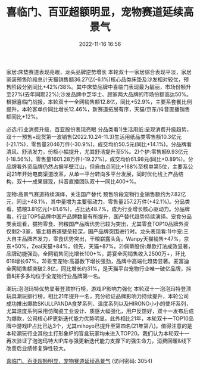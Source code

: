 ﻿---
title: 喜临门、百亚超额明显，宠物赛道延续高景气
date: 2022-11-16 16:56
tags:
- 轻工制造
updated: 1970-01-01 08:00:00
---

家居:床垫赛道表现亮眼，龙头品牌逆势增长
本轮双十一家居综合表现平淡，家居家装预售阶段总计天猫销售额36.27亿(-6.1%)核心品类床垫及沙发相对较优，预售阶段分别同比+42%/38%。其中床垫品牌中喜临门表现最为靓丽，市场份额升至27%(去年同期22%);沙发品牌中芝华士、顾家两大品牌的市场份额高达50%。根据喜临门战报，本轮双十一全网销售额12.8亿，同比+52.9%，主要系套餐比例提升，本轮客单价同比增长12.46%，新赛道拓展有序，天猫/京东/抖音直播销售额同比+12%。

必选:行业消费升级，百亚股份表现亮眼
分品类看1)生活用纸:呈现消费升级趋势，双十一预售+现货第一波销售(2022.10.24-11.3)生活用纸品类零售额10.3亿元(-21.1%)，零售量2046万件(-30.9%)，成交均价50.5元(同比+14.1%)。分品牌看清风、舒洁发力，份额小幅提升，尤其舒洁提升至5%。2)个护:零售额9.93亿元(-18.56%)，零售量1601.28万件(-19.27%)，成交均价61.98元(同比+0.89%)。分品牌看外资品牌仍然占据半壁江山，但自由点同比+168%至榜单第5位，主要系公司21年开始电商渠道改革，从单一平台转向多平台发展，同时优化线上产品结构，双十一成果展现，抖音直播团队双十一同比400+%。
<!-- more -->
宠物:高景气赛道持续演绎，关注国产替代
预售阶段宠物行业销售额约为7.82亿元，同比+48.1%，其中量增为主要驱动力，零售量257.2万件(+42.1%)。分品类看，猫粮3.81亿元(+81.6%)，占比达48.7%，成为行业增长核心驱动力。分品牌看，行业TOP5品牌中国产品牌数量有所提升，国产替代趋势持续演绎。宠食分品类表现看，猫狗零食、狗粮国产品牌优势已较为突出，尤其零食TOP10品牌外资仅剩2-3家，猫主粮赛道壁垒较深，国产品牌突围进行时。龙头表现看:1)中宠:三大自主品牌齐发力，零食优势突出，干粮崭露头角。Wanpy天猫销售+47%，京东+50%，Zeal天猫+84%，领先，天猫+87%。2)佩蒂股份:爆款打法成效显著，品牌动能强劲，全网销售同比增长100+%。爵宴全网销售收入2500万+，环比618增长67%。3)乖宝宠物:高基数下增长强劲，品牌中高端化趋势显著。麦富迪全网销售额突破2.8亿，同比增长约31%，是天猫平台宠物行业唯一破亿品牌，抖音&拼多多均位于全宠物行业品牌第一名。

潮玩:泡泡玛特优势显著登顶排行榜，游戏IP影响力强化
本轮双十一泡泡玛特登顶玩具潮玩排行榜，相比21年提升一名，充分验证品牌影响力持续提升，本轮公司成功推出爆款SKULLPANDA食梦系列、温度系列以及HIRONO小小的使坏系列，尤其温度系列采用仿陶瓷工业设计、质感大幅强化，用户反馈好，双十一发布后成为爆款，公司核心IP更新迭代能力优势明显。此外相比21年，本轮双十一TOP10品牌中游戏IP占比已达3个，尤其mihoyo已提升至第四名(21年第八)。值得注意的是本轮潮玩行业其他主打形象IP的盲盒玩家均未进入TOP20。我们认为本轮双十一再次验证了泡泡玛特大IP库与强更新迭代能力支撑下的强生命力，消费回暖&线下改善后业绩修复弹性较大。

[喜临门、百亚超额明显，宠物赛道延续高景气](https://url12.ctfile.com/f/3948612-724541723-b2aeee?p=3054)
(访问密码: 3054)



